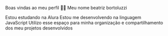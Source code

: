 
Boas vindas ao meu perfil 💙💙
Meu nome beatriz bortoluzzi

Estou estudando na Alura
Estou me desenvolvendo na linguagem JavaScript
Utilizo esse espaço para minha organização e compartilhamento dos meu projetos desenvolvidos

